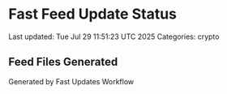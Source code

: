 # Fast Feed Update Status
Last updated: Tue Jul 29 11:51:23 UTC 2025
Categories: crypto

## Feed Files Generated

Generated by Fast Updates Workflow
